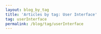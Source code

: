 ```yaml
---
layout: blog_by_tag
title: 'Articles by tag: User Interface'
tag: userInterface
permalink: /blog/tag/userInterface
---
```

